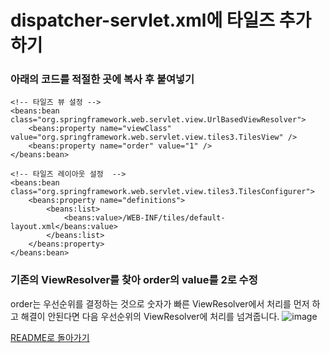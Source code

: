 # dispatcher-servlet.xml에 타일즈 추가하기
### 아래의 코드를 적절한 곳에 복사 후 붙여넣기 
```
<!-- 타일즈 뷰 설정 -->    
<beans:bean class="org.springframework.web.servlet.view.UrlBasedViewResolver">  		
    <beans:property name="viewClass" value="org.springframework.web.servlet.view.tiles3.TilesView" />  		
    <beans:property name="order" value="1" /> 	
</beans:bean> 	
	
<!-- 타일즈 레이아웃 설정  --> 	
<beans:bean class="org.springframework.web.servlet.view.tiles3.TilesConfigurer">
    <beans:property name="definitions">
        <beans:list>
            <beans:value>/WEB-INF/tiles/default-layout.xml</beans:value>
        </beans:list>
    </beans:property>
</beans:bean>
```

### 기존의 ViewResolver를 찾아 order의 value를 2로 수정
order는 우선순위를 결정하는 것으로 숫자가 빠른 ViewResolver에서 처리를 먼저 하고 해결이 안된다면 다음 우선순위의 ViewResolver에 처리를 넘겨줍니다.
![image](https://user-images.githubusercontent.com/42727909/49123039-6da3d780-f2fa-11e8-8b38-019ae130b703.png)

[README로 돌아가기](../README.md)
